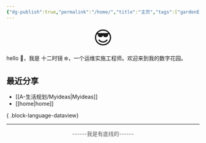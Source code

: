 ```yaml
---
{"dg-publish":true,"permalink":"/home/","title":"主页","tags":["gardenEntry"]}
---
```



<div style="text-align:center;" ><font size="192px">😎</font></div>

hello 👋，我是 十二时镜 ❄️，一个运维实施工程师。欢迎来到我的数字花园。

## 最近分享

- [[A-生活规划/Myideas\|Myideas]]
- [[home\|home]]

{ .block-language-dataview}


---


<div style="text-align:center;"><font color="#595959">------我是有底线的------</font></div>